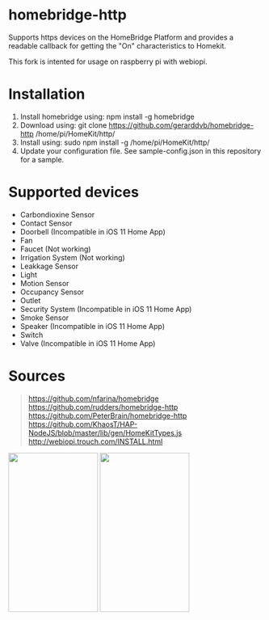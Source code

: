 # homebridge-http

Supports https devices on the HomeBridge Platform and provides a readable callback for getting the "On" characteristics to Homekit. 

This fork is intented for usage on raspberry pi with webiopi.

# Installation

1. Install homebridge using: npm install -g homebridge
2. Download using: git clone https://github.com/gerarddvb/homebridge-http /home/pi/HomeKit/http/
3. Install using: sudo npm install -g /home/pi/HomeKit/http/
4. Update your configuration file. See sample-config.json in this repository for a sample. 

# Supported devices

- Carbondioxine Sensor
- Contact Sensor
- Doorbell (Incompatible in iOS 11 Home App)
- Fan
- Faucet (Not working)
- Irrigation System (Not working)
- Leakkage Sensor
- Light
- Motion Sensor
- Occupancy Sensor
- Outlet
- Security System (Incompatible in iOS 11 Home App)
- Smoke Sensor
- Speaker (Incompatible in iOS 11 Home App) 
- Switch
- Valve (Incompatible in iOS 11 Home App)

# Sources

> https://github.com/nfarina/homebridge
> https://github.com/rudders/homebridge-http
> https://github.com/PeterBrain/homebridge-http
> https://github.com/KhaosT/HAP-NodeJS/blob/master/lib/gen/HomeKitTypes.js
> http://webiopi.trouch.com/INSTALL.html

<img src="https://i.imgur.com/nMSQTnS.jpg" width="177" height="315"> <img src="https://i.imgur.com/0Ro5uXC.jpg" width="177" height="315">
